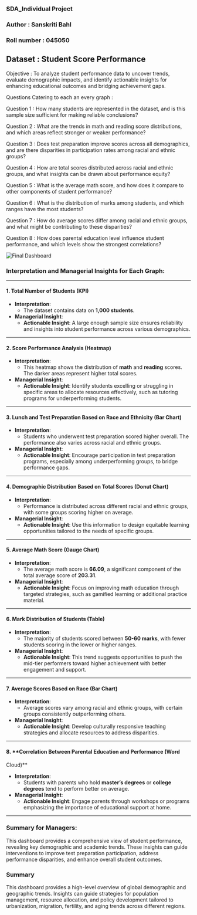 ### SDA_Individual Project
### Author  :  Sanskriti Bahl
### Roll number  :  045050

## Dataset :  Student Score Performance

Objective :  To analyze student performance data to uncover trends, evaluate demographic impacts, and identify actionable insights for enhancing educational outcomes and bridging achievement gaps.



Questions Catering to each an every graph : 

Question 1 :  How many students are represented in the dataset, and is this sample size sufficient for making reliable conclusions?

Question 2 : What are the trends in math and reading score distributions, and which areas reflect stronger or weaker performance?

Question 3 : Does test preparation improve scores across all demographics, and are there disparities in participation rates among racial and ethnic groups?

Question 4 :  How are total scores distributed across racial and ethnic groups, and what insights can be drawn about performance equity?

Question 5 : What is the average math score, and how does it compare to other components of student performance?

Question 6 : What is the distribution of marks among students, and which ranges have the most students?

Question 7 : How do average scores differ among racial and ethnic groups, and what might be contributing to these disparities?

Question 8 : How does parental education level influence student performance, and which levels show the strongest correlations?

![Final Dashboard](https://github.com/user-attachments/assets/6421d095-80bd-4441-966a-8c9c3ea89f1c)


### Interpretation and Managerial Insights for Each Graph:

---

#### 1. **Total Number of Students (KPI)**
   - **Interpretation**:
     - The dataset contains data on **1,000 students**.
   - **Managerial Insight**:
     - **Actionable Insight**: A large enough sample size ensures
reliability and insights into student performance across various
demographics.

---

#### 2. **Score Performance Analysis (Heatmap)**
   - **Interpretation**:
     - This heatmap shows the distribution of **math** and **reading**
scores. The darker areas represent higher total scores.
   - **Managerial Insight**:
     - **Actionable Insight**: Identify students excelling or
struggling in specific areas to allocate resources effectively, such
as tutoring programs for underperforming students.

---

#### 3. **Lunch and Test Preparation Based on Race and Ethnicity (Bar Chart)**
   - **Interpretation**:
     - Students who underwent test preparation scored higher overall.
The performance also varies across racial and ethnic groups.
   - **Managerial Insight**:
     - **Actionable Insight**: Encourage participation in test
preparation programs, especially among underperforming groups, to
bridge performance gaps.

---

#### 4. **Demographic Distribution Based on Total Scores (Donut Chart)**
   - **Interpretation**:
     - Performance is distributed across different racial and ethnic
groups, with some groups scoring higher on average.
   - **Managerial Insight**:
     - **Actionable Insight**: Use this information to design
equitable learning opportunities tailored to the needs of specific
groups.

---

#### 5. **Average Math Score (Gauge Chart)**
   - **Interpretation**:
     - The average math score is **66.09**, a significant component of
the total average score of **203.31**.
   - **Managerial Insight**:
     - **Actionable Insight**: Focus on improving math education
through targeted strategies, such as gamified learning or additional
practice material.

---

#### 6. **Mark Distribution of Students (Table)**
   - **Interpretation**:
     - The majority of students scored between **50-60 marks**, with
fewer students scoring in the lower or higher ranges.
   - **Managerial Insight**:
     - **Actionable Insight**: This trend suggests opportunities to
push the mid-tier performers toward higher achievement with better
engagement and support.

---

#### 7. **Average Scores Based on Race (Bar Chart)**
   - **Interpretation**:
     - Average scores vary among racial and ethnic groups, with
certain groups consistently outperforming others.
   - **Managerial Insight**:
     - **Actionable Insight**: Develop culturally responsive teaching
strategies and allocate resources to address disparities.

---

#### 8. **Correlation Between Parental Education and Performance (Word
Cloud)**
   - **Interpretation**:
     - Students with parents who hold **master’s degrees** or
**college degrees** tend to perform better on average.
   - **Managerial Insight**:
     - **Actionable Insight**: Engage parents through workshops or
programs emphasizing the importance of educational support at home.

---

### Summary for Managers:
This dashboard provides a comprehensive view of student performance,
revealing key demographic and academic trends. These insights can
guide interventions to improve test preparation participation, address
performance disparities, and enhance overall student outcomes.



### Summary
This dashboard provides a high-level overview of global demographic
and geographic trends. Insights can guide strategies for population
management, resource allocation, and policy development tailored to
urbanization, migration, fertility, and aging trends across different
regions.
